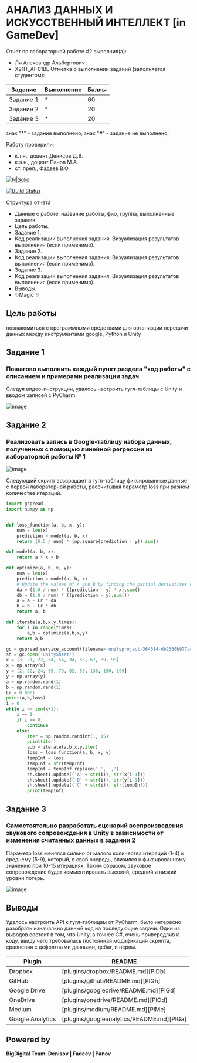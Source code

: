 # АНАЛИЗ ДАННЫХ И ИСКУССТВЕННЫЙ ИНТЕЛЛЕКТ [in GameDev]
Отчет по лабораторной работе #2 выполнил(а):
- Ли Александр Альбертович
- Х21IT_AI-01BL
Отметка о выполнении заданий (заполняется студентом):

| Задание | Выполнение | Баллы |
| ------ | ------ | ------ |
| Задание 1 | * | 60 |
| Задание 2 | * | 20 |
| Задание 3 | * | 20 |

знак "*" - задание выполнено; знак "#" - задание не выполнено;

Работу проверили:
- к.т.н., доцент Денисов Д.В.
- к.э.н., доцент Панов М.А.
- ст. преп., Фадеев В.О.

[![N|Solid](https://cldup.com/dTxpPi9lDf.thumb.png)](https://nodesource.com/products/nsolid)

[![Build Status](https://travis-ci.org/joemccann/dillinger.svg?branch=master)](https://travis-ci.org/joemccann/dillinger)

Структура отчета

- Данные о работе: название работы, фио, группа, выполненные задания.
- Цель работы.
- Задание 1.
- Код реализации выполнения задания. Визуализация результатов выполнения (если применимо).
- Задание 2.
- Код реализации выполнения задания. Визуализация результатов выполнения (если применимо).
- Задание 3.
- Код реализации выполнения задания. Визуализация результатов выполнения (если применимо).
- Выводы.
- ✨Magic ✨

## Цель работы
познакомиться с программными средствами для организции передачи данных между инструментами google, Python и Unity

## Задание 1
### Пошагово выполнить каждый пункт раздела "ход работы" с описанием и примерами реализации задач

Следуя видео-инструкции, удалось настроить гугл-таблицы с Unity и вводом записей с PyCharm.

![image](https://user-images.githubusercontent.com/78469125/194118299-c0e25d43-83bb-408f-af85-996a9e0f4854.png)


## Задание 2
### Реализовать запись в Google-таблицу набора данных, полученных с помощью линейной регрессии из лабораторной работы № 1

![image](https://user-images.githubusercontent.com/78469125/194115734-ba400617-4e5c-47bf-a3cc-9353e550eae2.png)

Следующий скрипт возвращает в гугл-таблицу фиксированные данные с первой лабораторной работы, рассчитывая параметр loss при разном количестве итераций.

```py
import gspread
import numpy as np


def loss_function(a, b, x, y):
    num = len(x)
    prediction = model(a, b, x)
    return (0.5 / num) * (np.square(prediction - y)).sum()

def model(a, b, x):
    return a * x + b

def optimize(a, b, x, y):
    num = len(x)
    prediction = model(a, b, x)
    # Update the values of A and B by finding the partial derivatives of the loss function on a and b
    da = (1.0 / num) * ((prediction - y) * x).sum()
    db = (1.0 / num) * ((prediction - y).sum())
    a = a - Lr * da
    b = b - Lr * db
    return a, b

def iterate(a,b,x,y,times):
    for i in range(times):
        a,b = optimize(a,b,x,y)
    return a,b

gc = gspread.service_account(filename='unityproject-364614-db2360b977ac.json')
sh = gc.open('UnitySheet')
x = [3, 21, 22, 34, 54, 34, 55, 67, 89, 99]
x = np.array(x)
y = [2, 22, 24, 65, 79, 82, 55, 130, 150, 199]
y = np.array(y)
a = np.random.rand(1)
b = np.random.rand(1)
Lr = 0.0001
print(a,b,loss)
i = 0
while i <= len(x+1):
    i += 1
    if i == 0:
        continue
    else:
        iter = np.random.randint(1, 15)
        print(iter)
        a,b = iterate(a,b,x,y,iter)
        loss = loss_function(a, b, x, y)
        tempInf = loss
        tempInf = str(tempInf)
        tempInf = tempInf.replace('.', ',')
        sh.sheet1.update(('A' + str(i)), str(x[i-1]))
        sh.sheet1.update(('B' + str(i)), str(y[i-1]))
        sh.sheet1.update(('C' + str(i)), str(tempInf))
        print(tempInf)

```

## Задание 3
### Самостоятельно разработать сценарий воспроизведения звукового сопровождения в Unity в зависимости от изменения считанных данных в задании 2

Параметр loss менялся сильно от малого количества итераций (1-4) к среднему (5-9), который, в своб очередь, близился к фиксированному значению при 10-15 итерациях. Таким образом, звуковое сопровождение будет комментировать высокий, средний и низкий уровни потерь.

![image](https://user-images.githubusercontent.com/78469125/194116771-f01b56c2-7c50-4c4d-92e4-17066e3ae775.png)


## Выводы

Удалось настроить API к гугл-таблицам от PyCharm, было интересно разобрать изначально данный код на последующие задачи. Один из выводов состоит в том, что Unity, а точнее С#, очень привередлив к коду, ввиду чего требовалась постоянная модификация скрипта, сравнения с дефолтными данными, дебаг, и нервы. 

| Plugin | README |
| ------ | ------ |
| Dropbox | [plugins/dropbox/README.md][PlDb] |
| GitHub | [plugins/github/README.md][PlGh] |
| Google Drive | [plugins/googledrive/README.md][PlGd] |
| OneDrive | [plugins/onedrive/README.md][PlOd] |
| Medium | [plugins/medium/README.md][PlMe] |
| Google Analytics | [plugins/googleanalytics/README.md][PlGa] |

## Powered by

**BigDigital Team: Denisov | Fadeev | Panov**
